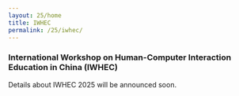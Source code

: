 ```yaml
---
layout: 25/home
title: IWHEC
permalink: /25/iwhec/
---
```


### International Workshop on Human-Computer Interaction Education in China (IWHEC)

Details about IWHEC 2025 will be announced soon. 